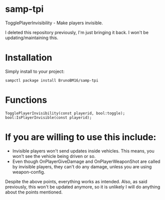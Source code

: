 # samp-tpi
TogglePlayerInvisibility - Make players invisible.

I deleted this repository previously, I'm just bringing it back. I won't be updating/maintaining this.

# Installation

Simply install to your project:

```sampctl package install BrunoBM16/samp-tpi```

# Functions
 
```pawn
TogglePlayerInvisibility(const playerid, bool:toggle);
bool:IsPlayerInvisible(const playerid);
```

# If you are willing to use this include:

* Invisible players won't send updates inside vehicles. This means, you won't see the vehicle being driven or so.
* Even though OnPlayerGiveDamage and OnPlayerWeaponShot are called by invisible players, they can't do any damage, unless you are using weapon-config.

Despite the above points, everything works as intended. Also, as said previously, this won't be updated anymore, so it is unlikely I will do anything about the points mentioned.
